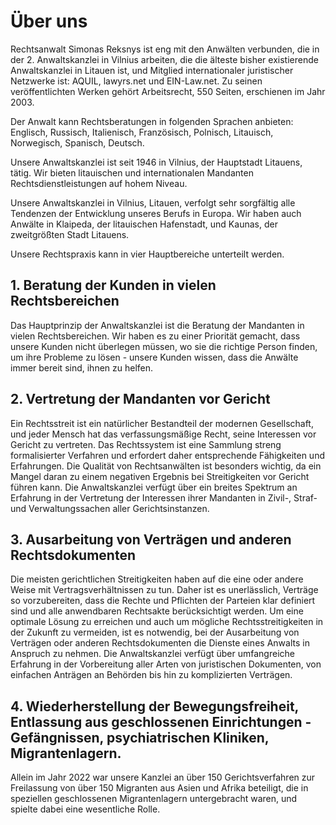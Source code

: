 # Über uns

Rechtsanwalt Simonas Reksnys ist eng mit den Anwälten verbunden, die in der 2. Anwaltskanzlei in Vilnius arbeiten, die die älteste bisher existierende Anwaltskanzlei in Litauen ist, und Mitglied internationaler juristischer Netzwerke ist: AQUIL, lawyrs.net und EIN-Law.net. Zu seinen veröffentlichten Werken gehört Arbeitsrecht, 550 Seiten, erschienen im Jahr 2003.

Der Anwalt kann Rechtsberatungen in folgenden Sprachen anbieten: Englisch, Russisch, Italienisch, Französisch, Polnisch, Litauisch, Norwegisch, Spanisch, Deutsch.

Unsere Anwaltskanzlei ist seit 1946 in Vilnius, der Hauptstadt Litauens, tätig. Wir bieten litauischen und internationalen Mandanten Rechtsdienstleistungen auf hohem Niveau. 

Unsere Anwaltskanzlei in Vilnius, Litauen, verfolgt sehr sorgfältig alle Tendenzen der Entwicklung unseres Berufs in Europa. Wir haben auch Anwälte in Klaipeda, der litauischen Hafenstadt, und Kaunas, der zweitgrößten Stadt Litauens.

Unsere Rechtspraxis kann in vier Hauptbereiche unterteilt werden.

## 1. Beratung der Kunden in vielen Rechtsbereichen

Das Hauptprinzip der Anwaltskanzlei ist die Beratung der Mandanten in vielen Rechtsbereichen. Wir haben es zu einer Priorität gemacht, dass unsere Kunden nicht überlegen müssen, wo sie die richtige Person finden, um ihre Probleme zu lösen - unsere Kunden wissen, dass die Anwälte immer bereit sind, ihnen zu helfen.

## 2. Vertretung der Mandanten vor Gericht

Ein Rechtsstreit ist ein natürlicher Bestandteil der modernen Gesellschaft, und jeder Mensch hat das verfassungsmäßige Recht, seine Interessen vor Gericht zu vertreten. Das Rechtssystem ist eine Sammlung streng formalisierter Verfahren und erfordert daher entsprechende Fähigkeiten und Erfahrungen. Die Qualität von Rechtsanwälten ist besonders wichtig, da ein Mangel daran zu einem negativen Ergebnis bei Streitigkeiten vor Gericht führen kann. Die Anwaltskanzlei verfügt über ein breites Spektrum an Erfahrung in der Vertretung der Interessen ihrer Mandanten in Zivil-, Straf- und Verwaltungssachen aller Gerichtsinstanzen.

## 3. Ausarbeitung von Verträgen und anderen Rechtsdokumenten

Die meisten gerichtlichen Streitigkeiten haben auf die eine oder andere Weise mit Vertragsverhältnissen zu tun. Daher ist es unerlässlich, Verträge so vorzubereiten, dass die Rechte und Pflichten der Parteien klar definiert sind und alle anwendbaren Rechtsakte berücksichtigt werden. Um eine optimale Lösung zu erreichen und auch um mögliche Rechtsstreitigkeiten in der Zukunft zu vermeiden, ist es notwendig, bei der Ausarbeitung von Verträgen oder anderen Rechtsdokumenten die Dienste eines Anwalts in Anspruch zu nehmen. Die Anwaltskanzlei verfügt über umfangreiche Erfahrung in der Vorbereitung aller Arten von juristischen Dokumenten, von einfachen Anträgen an Behörden bis hin zu komplizierten Verträgen.

## 4. Wiederherstellung der Bewegungsfreiheit, Entlassung aus geschlossenen Einrichtungen - Gefängnissen, psychiatrischen Kliniken, Migrantenlagern. 

Allein im Jahr 2022 war unsere Kanzlei an über 150 Gerichtsverfahren zur Freilassung von über 150 Migranten aus Asien und Afrika beteiligt, die in speziellen geschlossenen Migrantenlagern untergebracht waren, und spielte dabei eine wesentliche Rolle.

